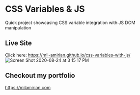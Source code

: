 # CSS Variables & JS

Quick project showcasing CSS variable integration with JS DOM manipulation 

## Live Site

Click here: https://mil-amirian.github.io/css-variables-with-js/
![Screen Shot 2020-08-24 at 3 15 17 PM](https://user-images.githubusercontent.com/62856013/91101792-b0ecc080-e61c-11ea-86b5-ba6a2ab9590b.png)


## Checkout my portfolio

https://milamirian.com

